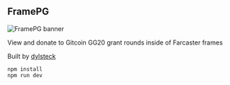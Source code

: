 ## FramePG 

![FramePG banner](https://i.imgur.com/HKwAaIU.png)

View and donate to Gitcoin GG20 grant rounds inside of Farcaster frames

Built by [dylsteck](https://github.com/dylsteck/framepg)



```
npm install
npm run dev
```